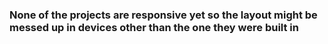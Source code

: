 ### None of the projects are responsive yet so the layout might be messed up in devices other than the one they were built in
